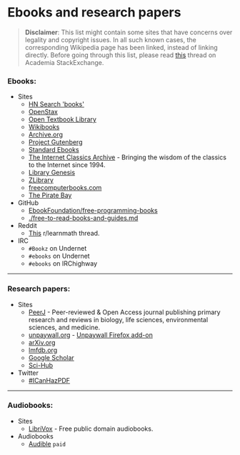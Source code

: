 # Ebooks and research papers

> **Disclaimer**: This list might contain some sites that have concerns over legality and copyright issues. In all such known cases, the corresponding Wikipedia page has been linked, instead of linking directly. Before going through this list, please read [this](https://academia.stackexchange.com/questions/112509/legality-of-downloading-books-from-websites-such-as-library-genesis) thread on Academia StackExchange.

### Ebooks:

- Sites
  - [HN Search 'books'](https://hn.algolia.com/?dateRange=all&page=0&prefix=true&query=books&sort=byPopularity&type=story)
  - [OpenStax](https://openstax.org/)
  - [Open Textbook Library](https://open.umn.edu/opentextbooks/)
  - [Wikibooks](https://en.wikibooks.org/wiki/Main_Page)
  - [Archive.org](https://archive.org/)
  - [Project Gutenberg](https://www.gutenberg.org/)
  - [Standard Ebooks](https://standardebooks.org/)
  - [The Internet Classics Archive](http://classics.mit.edu/) - Bringing the wisdom of the classics to the Internet since 1994.
  - [Library Genesis](http://en.wikipedia.org/wiki/Library_Genesis)
  - [ZLibrary](https://b-ok.org/)
  - [freecomputerbooks.com](http://freecomputerbooks.com/)
  - [The Pirate Bay](https://en.wikipedia.org/wiki/The_Pirate_Bay)
- GitHub
  - [EbookFoundation/free-programming-books](https://github.com/EbookFoundation/free-programming-books)
  - [./free-to-read-books-and-guides.md](free-to-read-books-and-guides.md)
- Reddit
  - [This](https://www.reddit.com/r/learnmath/comments/8p922p/list_of_websites_ebooks_downloads_etc_for_mobile/?utm_source=share&utm_medium=web2x) r/learnmath thread.
- IRC
  - `#Bookz` on Undernet
  - `#ebooks` on Undernet
  - `#ebooks` on IRChighway

---

### Research papers:

- Sites
  - [PeerJ](https://peerj.com/) - Peer-reviewed & Open Access journal publishing primary research and reviews in biology, life sciences, environmental sciences, and medicine.
  - [unpaywall.org](https://unpaywall.org/) - [Unpaywall Firefox add-on](https://addons.mozilla.org/en-US/firefox/addon/unpaywall)
  - [arXiv.org](https://arxiv.org/)
  - [lmfdb.org](http://www.lmfdb.org/)
  - [Google Scholar](https://scholar.google.com/)
  - [Sci-Hub](https://en.wikipedia.org/wiki/Sci-Hub)
- Twitter
  - [#ICanHazPDF](https://en.wikipedia.org/wiki/ICanHazPDF)

---

### Audiobooks:

- Sites
  - [LibriVox](https://librivox.org/) - Free public domain audiobooks.
- Audiobooks
  - [Audible](https://www.audible.co.uk/) `paid`
